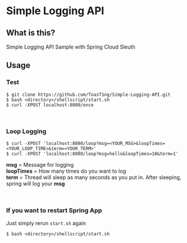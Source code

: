 # Simple Logging API

## What is this?
Simple Logging API Sample with Spring Cloud Sleuth

## Usage

### Test
```
$ git clone https://github.com/ToasT1ng/Simple-Logging-API.git
$ bash <directory>/shellscript/start.sh
$ curl -XPOST localhost:8080/once
```
<br/>

### Loop Logging
```
$ curl -XPOST 'localhost:8080/loop?msg=<YOUR_MSG>&loopTimes=<YOUR_LOOP_TIME>&term=<YOUR_TERM>'
$ curl -XPOST 'localhost:8080/loop?msg=hello&loopTimes=10&term=1'
```

**msg** = Message for logging   
**loopTimes** = How many times do you want to log   
**term** = Thread will sleep as many seconds as you put in. After sleeping, spring will log your **msg**

<br/>

### If you want to restart Spring App
Just simply rerun `start.sh` again
```
$ bash <directory>/shellscript/start.sh
```

